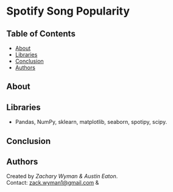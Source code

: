 # Spotify Song Popularity

## Table of Contents
* [About](#About)
* [Libraries](#Libraries)
* [Conclusion](#Conclusion)
* [Authors](#Authors)

## About

## Libraries
- Pandas, NumPy, sklearn, matplotlib, seaborn, spotipy, scipy.

## Conclusion

## Authors
Created by *Zachary Wyman & Austin Eaton*.  
Contact: zack.wyman1@gmail.com & 
